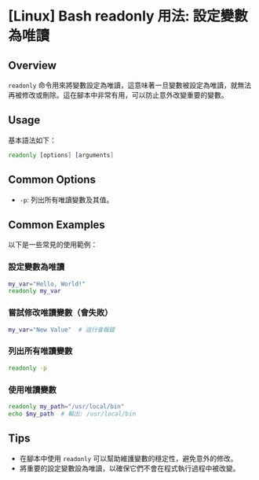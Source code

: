 # [Linux] Bash readonly 用法: 設定變數為唯讀

## Overview
`readonly` 命令用來將變數設定為唯讀，這意味著一旦變數被設定為唯讀，就無法再被修改或刪除。這在腳本中非常有用，可以防止意外改變重要的變數。

## Usage
基本語法如下：
```bash
readonly [options] [arguments]
```

## Common Options
- `-p`: 列出所有唯讀變數及其值。

## Common Examples
以下是一些常見的使用範例：

### 設定變數為唯讀
```bash
my_var="Hello, World!"
readonly my_var
```

### 嘗試修改唯讀變數（會失敗）
```bash
my_var="New Value"  # 這行會報錯
```

### 列出所有唯讀變數
```bash
readonly -p
```

### 使用唯讀變數
```bash
readonly my_path="/usr/local/bin"
echo $my_path  # 輸出: /usr/local/bin
```

## Tips
- 在腳本中使用 `readonly` 可以幫助維護變數的穩定性，避免意外的修改。
- 將重要的設定變數設為唯讀，以確保它們不會在程式執行過程中被改變。
